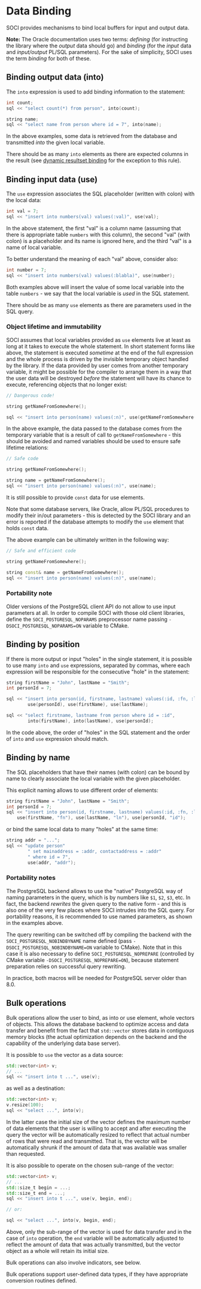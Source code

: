 # Data Binding

SOCI provides mechanisms to bind local buffers for input and output data.

**Note:** The Oracle documentation uses two terms: *defining* (for instructing the library where the *output* data should go) and *binding* (for the *input* data and *input/output* PL/SQL parameters). For the sake of simplicity, SOCI uses the term *binding* for both of these.

## Binding output data (into)

The `into` expression is used to add binding information to
the statement:

```cpp
int count;
sql << "select count(*) from person", into(count);

string name;
sql << "select name from person where id = 7", into(name);
```

In the above examples, some data is retrieved from the database and transmitted *into* the given local variable.

There should be as many `into` elements as there are expected columns in the result (see [dynamic resultset binding](#dynamic") for the exception to this rule).

## Binding input data (use)

The `use` expression associates the SQL placeholder (written with colon) with the local data:

```cpp
int val = 7;
sql << "insert into numbers(val) values(:val)", use(val);
```

In the above statement, the first "val" is a column name (assuming that there is appropriate table `numbers` with this column), the second "val" (with colon) is a placeholder and its name is ignored here, and the third "val" is a name of local variable.

To better understand the meaning of each "val" above, consider also:

```cpp
int number = 7;
sql << "insert into numbers(val) values(:blabla)", use(number);
```

Both examples above will insert the value of some local variable into the table `numbers` - we say that the local variable is *used* in the SQL statement.

There should be as many `use` elements as there are parameters used in the SQL query.

### Object lifetime and immutability

SOCI assumes that local variables provided as `use` elements live at least as long at it takes to execute the whole statement.
In short statement forms like above, the statement is executed *sometime* at the end of the full expression and the whole process is driven by the invisible temporary object handled by the library.
If the data provided by user comes from another temporary variable, it might be possible for the compiler to arrange them in a way that the user data will be destroyed *before* the statement will have its chance to execute, referencing objects that no longer exist:

```cpp
// Dangerous code!

string getNameFromSomewhere();

sql << "insert into person(name) values(:n)", use(getNameFromSomewhere());
```

In the above example, the data passed to the database comes from the temporary variable that is a result of call to `getNameFromSomewhere` - this should be avoided and named variables should be used to ensure safe lifetime relations:

```cpp
// Safe code

string getNameFromSomewhere();

string name = getNameFromSomewhere();
sql << "insert into person(name) values(:n)", use(name);
```

It is still possible to provide `const` data for use elements.

Note that some database servers, like Oracle, allow PL/SQL procedures to modify their in/out parameters - this is detected by the SOCI library and an error is reported if the database attempts to modify the `use` element that holds `const` data.

The above example can be ultimately written in the following way:

```cpp
// Safe and efficient code

string getNameFromSomewhere();

string const& name = getNameFromSomewhere();
sql << "insert into person(name) values(:n)", use(name);
```

### Portability note

Older versions of the PostgreSQL client API do not allow to use input parameters at all.
In order to compile SOCI with those old client libraries, define the `SOCI_POSTGRESQL_NOPARAMS` preprocessor name passing `-DSOCI_POSTGRESQL_NOPARAMS=ON` variable to CMake.

## Binding by position

If there is more output or input "holes" in the single statement, it is possible to use many `into` and `use` expressions, separated by commas, where each expression will be responsible for the consecutive "hole" in the statement:

```cpp
string firstName = "John", lastName = "Smith";
int personId = 7;

sql << "insert into person(id, firstname, lastname) values(:id, :fn, :ln)",
        use(personId), use(firstName), use(lastName);

sql << "select firstname, lastname from person where id = :id",
        into(firstName), into(lastName), use(personId);
```

In the code above, the order of "holes" in the SQL statement and the order of `into` and `use` expression should match.

## Binding by name

The SQL placeholders that have their names (with colon) can be bound by name to clearly associate the local variable with the given placeholder.

This explicit naming allows to use different order of elements:

```cpp
string firstName = "John", lastName = "Smith";
int personId = 7;
sql << "insert into person(id, firstname, lastname) values(:id, :fn, :ln)",
    use(firstName, "fn"), use(lastName, "ln"), use(personId, "id");
```

or bind the same local data to many "holes" at the same time:

```cpp
string addr = "...";
sql << "update person"
        " set mainaddress = :addr, contactaddress = :addr"
        " where id = 7",
        use(addr, "addr");
```

### Portability notes

The PostgreSQL backend allows to use the "native" PostgreSQL way of naming parameters in the query, which is by numbers like `$1`, `$2`, `$3`, etc.
In fact, the backend *rewrites* the given query to the native form - and this is also one of the very few places where SOCI intrudes into the SQL query.
For portability reasons, it is recommended to use named parameters, as shown in the examples above.

The query rewriting can be switched off by compiling the backend with the `SOCI_POSTGRESQL_NOBINDBYNAME` name defined (pass `-DSOCI_POSTGRESQL_NOBINDBYNAME=ON` variable to CMake).
Note that in this case it is also necessary to define `SOCI_POSTGRESQL_NOPREPARE` (controlled by CMake variable `-DSOCI_POSTGRESQL_NOPREPARE=ON`), because statement preparation relies on successful query rewriting.

In practice, both macros will be needed for PostgreSQL server older than 8.0.

## Bulk operations

Bulk operations allow the user to bind, as into or use element, whole vectors of objects.
This allows the database backend to optimize access and data transfer and benefit from the fact that `std::vector` stores data in contiguous memory blocks (the actual optimization depends on the backend and the capability of the underlying data base server).

It is possible to `use` the vector as a data source:

```cpp
std::vector<int> v;
// ...
sql << "insert into t ...", use(v);
```

as well as a destination:

```cpp
std::vector<int> v;
v.resize(100);
sql << "select ...", into(v);
```

In the latter case the initial size of the vector defines the maximum number of data elements that the user is willing to accept and after executing the query the vector will be automatically resized to reflect that actual number of rows that were read and transmitted.
That is, the vector will be automatically shrunk if the amount of data that was available was smaller than requested.

It is also possible to operate on the chosen sub-range of the vector:

```cpp
std::vector<int> v;
// ...
std::size_t begin = ...;
std::size_t end = ...;
sql << "insert into t ...", use(v, begin, end);

// or:

sql << "select ...", into(v, begin, end);
```

Above, only the sub-range of the vector is used for data transfer and in the case of `into` operation, the `end` variable will be automatically adjusted to reflect the amount of data that was actually transmitted, but the vector object as a whole will retain its initial size.

Bulk operations can also involve indicators, see below.

Bulk operations support user-defined data types, if they have appropriate conversion routines defined.